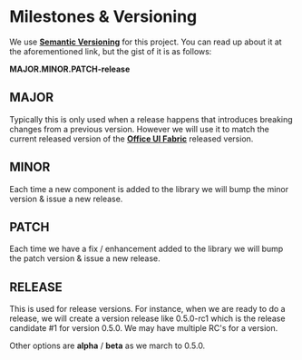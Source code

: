 # Milestones & Versioning

We use **[Semantic Versioning](http://semver.org/)** for this project. You can read up about it at the aforementioned link, but the gist of it is as follows:

**MAJOR.MINOR.PATCH-release**

## MAJOR

Typically this is only used when a release happens that introduces breaking changes from a previous version. However we will use it to match the current released version of the **[Office UI Fabric](http://dev.office.com/fabric)** released version.

## MINOR

Each time a new component is added to the library we will bump the minor version & issue a new release.

## PATCH

Each time we have a fix / enhancement added to the library we will bump the patch version & issue a new release.

## RELEASE

This is used for release versions. For instance, when we are ready to do a release, we will create a version release like 0.5.0-rc1 which is the release candidate #1 for version 0.5.0. We may have multiple RC's for a version. 

Other options are **alpha** / **beta** as we march to 0.5.0.